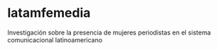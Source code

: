 # latamfemedia
Investigación sobre la presencia de mujeres periodistas en el sistema comunicacional latinoamericano
